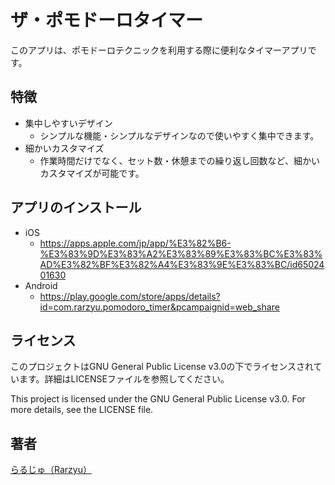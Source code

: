 # ザ・ポモドーロタイマー
このアプリは、ポモドーロテクニックを利用する際に便利なタイマーアプリです。

## 特徴
- 集中しやすいデザイン
    - シンプルな機能・シンプルなデザインなので使いやすく集中できます。
- 細かいカスタマイズ
    - 作業時間だけでなく、セット数・休憩までの繰り返し回数など、細かいカスタマイズが可能です。

## アプリのインストール
- iOS
    - https://apps.apple.com/jp/app/%E3%82%B6-%E3%83%9D%E3%83%A2%E3%83%89%E3%83%BC%E3%83%AD%E3%82%BF%E3%82%A4%E3%83%9E%E3%83%BC/id6502401630
- Android
    - https://play.google.com/store/apps/details?id=com.rarzyu.pomodoro_timer&pcampaignid=web_share

## ライセンス
このプロジェクトはGNU General Public License v3.0の下でライセンスされています。詳細はLICENSEファイルを参照してください。

This project is licensed under the GNU General Public License v3.0. For more details, see the LICENSE file.

## 著者
[らるじゅ（Rarzyu）](https://github.com/rarzyu)

